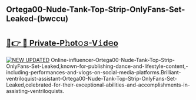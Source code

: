 ## Ortega00-Nude-Tank-Top-Strip-OnlyFans-Set-Leaked-(bwccu)


# <h2><a href="https://mediaupload.pro?-19M">🔗👉 🔴 Private-P𝚑ot𝚘𝚜-V𝚒d𝚎o</a></h2>

[![NEW UPDATED](https://i.imgur.com/0qMVB7G.gif)](https://mediaupload.pro?-19M)
Online-influencer-Ortega00-Nude-Tank-Top-Strip-OnlyFans-Set-Leaked,known-for-publishing-dance-and-lifestyle-content,-including-performances-and-vlogs-on-social-media-platforms.Brilliant-ventriloquist-assistant-Ortega00-Nude-Tank-Top-Strip-OnlyFans-Set-Leaked,celebrated-for-their-exceptional-abilities-and-accomplishments-in-assisting-ventriloquists.  